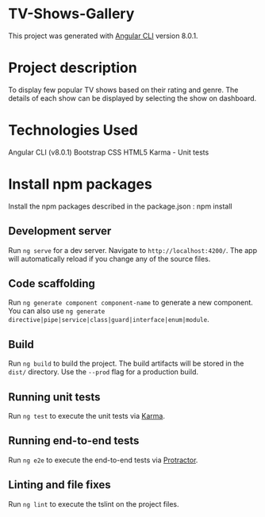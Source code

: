 # TV-Shows-Gallery

This project was generated with [Angular CLI](https://github.com/angular/angular-cli) version 8.0.1.

# Project description

To display few popular TV shows based on their rating and genre.
The details of each show can be displayed by selecting the show on dashboard.

# Technologies Used
Angular CLI (v8.0.1)
Bootstrap
CSS
HTML5
Karma - Unit tests

# Install npm packages
Install the npm packages described in the package.json :
npm install

## Development server

Run `ng serve` for a dev server. Navigate to `http://localhost:4200/`. The app will automatically reload if you change any of the source files.

## Code scaffolding

Run `ng generate component component-name` to generate a new component. You can also use `ng generate directive|pipe|service|class|guard|interface|enum|module`.

## Build

Run `ng build` to build the project. The build artifacts will be stored in the `dist/` directory. Use the `--prod` flag for a production build.

## Running unit tests

Run `ng test` to execute the unit tests via [Karma](https://karma-runner.github.io).

## Running end-to-end tests
Run `ng e2e` to execute the end-to-end tests via [Protractor](http://www.protractortest.org/).

## Linting and file fixes
Run `ng lint` to execute the tslint on the project files.
